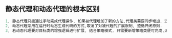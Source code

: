 ## 静态代理和动态代理的根本区别
```java
1, 静态代理只能通过手动完成代理操作, 如果被代理增加了新的方法,代理类需要同步增加, 违背了开闭原则
2, 动态代理采用在运行时动态生成代码的方式,取消了对被代理的扩展限制, 遵循开闭原则.
3, 若动态代理要对目标类的增强逻辑进行扩展, 结合策略模式, 只需要新增策略类便可完成,无须修改代理类的代码.
```

